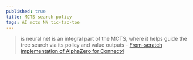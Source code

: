 ```yaml
---
published: true
title: MCTS search policy
tags: AI mcts NN tic-tac-toe
---
```

> is neural net is an integral part of the MCTS, where it helps guide the tree search via its policy and value outputs - [From-scratch implementation of AlphaZero for Connect4](https://towardsdatascience.com/from-scratch-implementation-of-alphazero-for-connect4-f73d4554002a)
